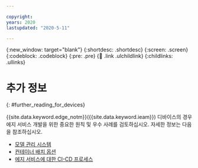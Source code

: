 ```yaml
---

copyright:
years: 2020
lastupdated: "2020-5-11"

---
```


{:new_window: target="blank"}
{:shortdesc: .shortdesc}
{:screen: .screen}
{:codeblock: .codeblock}
{:pre: .pre}
{:child: .link .ulchildlink}
{:childlinks: .ullinks}

# 추가 정보
{: #further_reading_for_devices}

{{site.data.keyword.edge_notm}}({{site.data.keyword.ieam}}) 디바이스의 경우 에지 서비스 개발을 위한 중요한 원칙 및 우수 사례를 검토하십시오. 자세한 정보는 다음을 참조하십시오.

* [모델 관리 시스템](../OH/docs/developing/model_management_details.md)
* [컨테이너 배치 옵션](container_deployment_options.md)
* [에지 서비스에 대한 CI-CD 프로세스](cicd_process.md)
